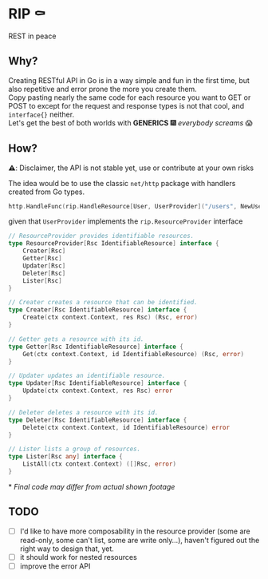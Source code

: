 # RIP ⚰

REST in peace

## Why?

Creating RESTful API in Go is in a way simple and fun in the first time, but also repetitive and error prone the more you create them.  
Copy pasting nearly the same code for each resource you want to GET or POST to except for the request and response types is not that cool, and `interface{}` neither.  
Let's get the best of both worlds with **GENERICS** 🎆 *everybody screams* 😱  

## How?

⚠️: Disclaimer, the API is not stable yet, use or contribute at your own risks

The idea would be to use the classic `net/http` package with handlers created from Go types.

```go
http.HandleFunc(rip.HandleResource[User, UserProvider]("/users", NewUserProvider())
```

given that `UserProvider` implements the `rip.ResourceProvider` interface

```go
// ResourceProvider provides identifiable resources.
type ResourceProvider[Rsc IdentifiableResource] interface {
	Creater[Rsc]
	Getter[Rsc]
	Updater[Rsc]
	Deleter[Rsc]
	Lister[Rsc]
}

// Creater creates a resource that can be identified.
type Creater[Rsc IdentifiableResource] interface {
	Create(ctx context.Context, res Rsc) (Rsc, error)
}

// Getter gets a resource with its id.
type Getter[Rsc IdentifiableResource] interface {
	Get(ctx context.Context, id IdentifiableResource) (Rsc, error)
}

// Updater updates an identifiable resource.
type Updater[Rsc IdentifiableResource] interface {
	Update(ctx context.Context, res Rsc) error
}

// Deleter deletes a resource with its id.
type Deleter[Rsc IdentifiableResource] interface {
	Delete(ctx context.Context, id IdentifiableResource) error
}

// Lister lists a group of resources.
type Lister[Rsc any] interface {
	ListAll(ctx context.Context) ([]Rsc, error)
}


```

\* *Final code may differ from actual shown footage*

## TODO

- [ ] I'd like to have more composability in the resource provider (some are read-only, some can't list, some are write only…), haven't figured out the right way to design that, yet.
- [ ] it should work for nested resources
- [ ] improve the error API
